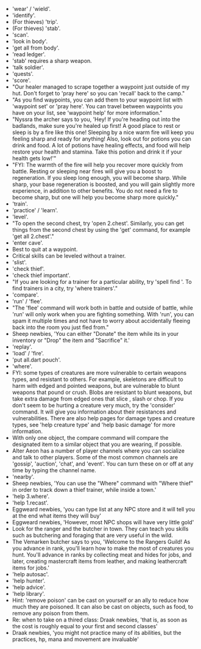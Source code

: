 * 'wear' / 'wield'.
* 'identify'.
* (For thieves) 'trip'.
* (For thieves) 'stab'.
* 'scan'.
* 'look in body'.
* 'get all from body'.
* 'read ledger'.
* 'stab' requires a sharp weapon.
* 'talk soldier'.
* 'quests'.
* 'score'.
* "Our healer managed to scrape together a waypoint just outside of my hut.
Don't forget to 'pray here' so you can 'recall' back to the camp."
* "As you find waypoints, you can add them to your waypoint list with
'waypoint set' or 'pray here'. You can travel between waypoints you have on
your list, see 'waypoint help' for more information."
* "Nyssra the archer says to you, 'Hey! If you're heading out into the
badlands, make sure you're healed up first! A good place to rest or sleep
is by a fire like this one! Sleeping by a nice warm fire will keep you
feeling sharp and ready for anything! Also, look out for potions you can
drink and food. A lot of potions have healing effects, and food will help
restore your health and stamina. Take this potion and drink it if your
health gets low!'"
* "FYI: The warmth of the fire will help you recover more quickly from battle.
Resting or sleeping near fires will give you a boost to regeneration. If
you sleep long enough, you will become sharp. While sharp, your base
regeneration is boosted, and you will gain slightly more experience, in
addition to other benefits. You do not need a fire to become sharp, but one
will help you become sharp more quickly."
* 'train'.
* 'practice' / 'learn'.
* 'level'.
* "To open the second chest, try 'open 2.chest'. Similarly, you can get
things from the second chest by using the 'get' command, for example 'get
all 2.chest'."
* 'enter cave'.
* Best to quit at a waypoint.
* Critical skills can be leveled without a trainer.
* 'slist'.
* 'check thief'.
* 'check thief important'.
* "If you are looking for a trainer for a particular ability, try 'spell find
<spell or skill name>'. To find trainers in a city, try 'where trainers'."
* 'compare'.
* 'run' / 'flee'.
* "The 'flee' command will work both in battle and outside of battle, while
'run' will only work when you are fighting something. With 'run', you
can spam it multiple times and not have to worry about accidentally
fleeing back into the room you just fled from."
* Sheep newbies, 'You can either "Donate" the item while its in your inventory
or "Drop" the item and "Sacrifice" it.'
* 'replay'.
* 'load' / 'fire'.
* 'put all.dart pouch'.
* 'where'.
* FYI: some types of creatures are more vulnerable to certain weapons types,
and resistant to others. For example, skeletons are difficult to harm with
edged and pointed weapons, but are vulnerable to blunt weapons that pound or
crush. Blobs are resistant to blunt weapons, but take extra damage from edged
ones that slice , slash or chop. If you don't seem to be hurting a creature
very much, try the 'consider' command. It will give you information about
their resistances and vulnerabilities. There are also help pages for damage
types and creature types, see 'help creature type' and 'help basic damage' for
more information.
* With only one object, the compare command will compare the designated item
to a similar object that you are wearing, if possible.
* Alter Aeon has a number of player channels where you can socialize and talk
to other players. Some of the most common channels are 'gossip', 'auction',
'chat', and 'event'. You can turn these on or off at any time by typing the
channel name. 
* 'nearby'.
* Sheep newbies, 'You can use the "Where" command with "Where thief" in order
to track down a thief trainer, while inside a town.'
* 'help 3.where'.
* 'help 1.recast'.
* Eggweard newbies, 'you can type list at any NPC store and it will tell you
at the end what items they will buy'
* Eggweard newbies, 'However, most NPC shops will have very little gold'
* Look for the ranger and the butcher in town.  They can teach you skills such
as butchering and foraging that are very useful in the wild.
* The Vemarken butcher says to you, 'Welcome to the Rangers Guild! As you
advance in rank, you'll learn how to make the most of creatures you hunt.
You'll advance in ranks by collecting meat and hides for jobs, and later,
creating mastercraft items from leather, and making leathercraft items for
jobs.'
* 'help autosac'.
* 'help hunter'.
* 'help advice'.
* 'help library'.
* Hint: 'remove poison' can be cast on yourself or an ally to reduce how much
they are poisoned.  It can also be cast on objects, such as food, to remove
any poison from them.
* Re: when to take on a thired class: Draak newbies, 'that is, as soon as the
cost is roughly equal to your first and second classes'
* Draak newbies, 'you might not practice many of its abilities, but the
practices, hp, mana and movement are invaluable'
